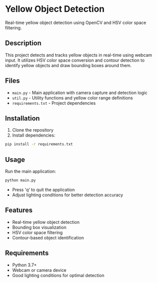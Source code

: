 # Yellow Object Detection

Real-time yellow object detection using OpenCV and HSV color space filtering.

## Description

This project detects and tracks yellow objects in real-time using webcam input. It utilizes HSV color space conversion and contour detection to identify yellow objects and draw bounding boxes around them.

## Files

- `main.py` - Main application with camera capture and detection logic
- `util.py` - Utility functions and yellow color range definitions
- `requirements.txt` - Project dependencies

## Installation

1. Clone the repository
2. Install dependencies:
```bash
pip install -r requirements.txt
```

## Usage

Run the main application:
```bash
python main.py
```

- Press 'q' to quit the application
- Adjust lighting conditions for better detection accuracy

## Features

- Real-time yellow object detection
- Bounding box visualization
- HSV color space filtering
- Contour-based object identification

## Requirements

- Python 3.7+
- Webcam or camera device
- Good lighting conditions for optimal detection
